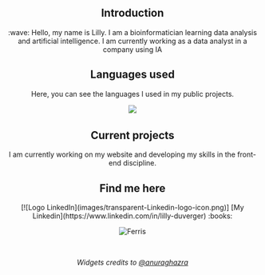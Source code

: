 <div align="center">
    <h2 align="center">Introduction</h2>
    :wave: Hello, my name is Lilly. I am a bioinformatician learning data analysis and artificial intelligence. I am currently working as a data analyst in a company using IA
    <br>


<div align="center">
    <h2 align="center">Languages used</h2>
    <p>
    Here, you can see the languages I used in my public projects.
    <p>
    <div>

<div align="center">
  <img
    src="https://github-readme-stats.vercel.app/api/top-langs/?username=Lillyputienne&layout=compact&theme=jolly"
  />
    <br>
<div>

<div align="center">
    <h2 align="center">Current projects</h2>
    I am currently working on my website and developing my skills in the front-end discipline.
    <br>


<div align="center">
    <h2 align="center">Find me here</h2>
    <p>
    [![Logo LinkedIn](images/transparent-Linkedin-logo-icon.png)]
    [My Linkedin](https://www.linkedin.com/in/lilly-duverger) :books:
    <p>


![Ferris](images/ferris.gif)


<br>

<i>Widgets credits to
  [@anuraghazra](https://github.com/anuraghazra/github-readme-stats?tab=readme-ov-file#usage-2)</i>
<br>

<!---
Lillyputienne/Lillyputienne is a ✨ special ✨ repository because its `README.md` (this file) appears on your GitHub profile.
You can click the Preview link to take a look at your changes.
--->

